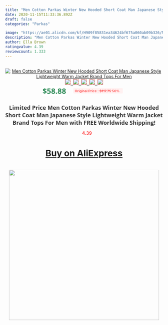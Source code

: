 ```yaml
---
title: "Men Cotton Parkas Winter New Hooded Short Coat Man Japanese Style Lightweight Warm Jacket Brand Tops For Men"
date: 2020-11-15T11:33:36.892Z
draft: false
categories: "Parkas"

image: "https://ae01.alicdn.com/kf/H909f85831ea34624bf675a060ab09b326/Men-Cotton-Parkas-Winter-New-Hooded-Short-Coat-Man-Japanese-Style-Lightweight-Warm-Jacket-Brand-Tops.jpg"
description: "Men Cotton Parkas Winter New Hooded Short Coat Man Japanese Style Lightweight Warm Jacket Brand Tops For Men"
author: Ella Brown
ratingvalue: 4.39
reviewcount: 1.333
---
```

<br>
<div style="text-align: center;">
<a href="https://s.click.aliexpress.com/e/_AaNabx" target="_blank" rel="nofollow noopener noreferrer"><img alt="Men Cotton Parkas Winter New Hooded Short Coat Man Japanese Style Lightweight Warm Jacket Brand Tops For Men" class="magnifier-image" src="https://ae01.alicdn.com/kf/H909f85831ea34624bf675a060ab09b326/Men-Cotton-Parkas-Winter-New-Hooded-Short-Coat-Man-Japanese-Style-Lightweight-Warm-Jacket-Brand-Tops.jpg_640x640.jpg">
<br>
<img style="border:1px solid salmon" src="https://ae01.alicdn.com/kf/H909f85831ea34624bf675a060ab09b326/Men-Cotton-Parkas-Winter-New-Hooded-Short-Coat-Man-Japanese-Style-Lightweight-Warm-Jacket-Brand-Tops.jpg_120x120.jpg">&nbsp;&nbsp;<img style="border:1px solid salmon" src="https://ae01.alicdn.com/kf/Hbd56b8fd88ae4a92abb4f8eedd81fad8Y/Men-Cotton-Parkas-Winter-New-Hooded-Short-Coat-Man-Japanese-Style-Lightweight-Warm-Jacket-Brand-Tops.jpg_120x120.jpg">&nbsp;&nbsp;<img style="border:1px solid salmon" src="https://ae01.alicdn.com/kf/H03cb88f98bb341658ba165b0fa799ff8x/Men-Cotton-Parkas-Winter-New-Hooded-Short-Coat-Man-Japanese-Style-Lightweight-Warm-Jacket-Brand-Tops.jpg_120x120.jpg">&nbsp;&nbsp;<img style="border:1px solid salmon" src="https://ae01.alicdn.com/kf/H23164984ed8b4fc7b4ebadcd3cf362e0z/Men-Cotton-Parkas-Winter-New-Hooded-Short-Coat-Man-Japanese-Style-Lightweight-Warm-Jacket-Brand-Tops.jpg_120x120.jpg">&nbsp;&nbsp;<img style="border:1px solid salmon" src="https://ae01.alicdn.com/kf/H4664e66f8840471a982fcea85946f07el/Men-Cotton-Parkas-Winter-New-Hooded-Short-Coat-Man-Japanese-Style-Lightweight-Warm-Jacket-Brand-Tops.jpg_120x120.jpg"></a></div><br0>
<div style="text-align: center;"><span style="background-color: white; border: 0px; box-sizing: border-box; color: seagreen; display: inline-block; font-family: &quot;open sans&quot; , &quot;arial&quot; , &quot;helvetica&quot; , sans-serif , &quot;heiti&quot;; font-size: 24px; font-stretch: inherit; font-weight: 700; line-height: inherit; margin: 0px 10px 0px 0px; padding: 0px; vertical-align: middle;">$58.88 </span>
<span style="background: rgb(255 , 241 , 241); border-radius: 3px; border: 0px; box-sizing: border-box; color: #ff4747; display: inline-block; font-family: inherit; font-size: 12px; font-stretch: inherit; font-style: inherit; font-variant: inherit; font-weight: 600; line-height: inherit; margin: 0px; padding: 2px 5px; transform: scale(0.9); vertical-align: middle;">Original Price : <b style="text-decoration: line-through;">$117.75 </b> 50%&nbsp;&nbsp;</span></div>
<h1 style="color: #333333; display: inline-block; font-family: &quot;open sans&quot; , &quot;arial&quot; , &quot;helvetica&quot; , sans-serif , &quot;heiti&quot;; font-size: 18px; font-stretch: inherit; font-weight: 700; text-align: center;">Limited Price Men Cotton Parkas Winter New Hooded Short Coat Man Japanese Style Lightweight Warm Jacket Brand Tops For Men with FREE Worldwide Shipping!</h1>
<div style="color: #ff4747; text-align: center;">
<img src="https://4.bp.blogspot.com/-M0ZcTcb-5uY/XleCXlxnR4I/AAAAAAAAAEc/OrjgMkXV1oMQFaCRZj5HQwOCBcu3w1FegCPcBGAYYCw/s1600/star.png" style="height: 15px;">&nbsp;<b>4.39</b></div>
<div class="button_cont" align="center"><a class="buynow_a" href="https://s.click.aliexpress.com/e/_AaNabx" target="_blank" rel="nofollow noopener noreferrer"><H1>Buy on AliExpress</H1></a></div><br>
<div class="separator" style="clear: both; text-align: center;">
<img src="https://lh3.googleusercontent.com/-pTy5HemUv9M/XlePHvY0dAI/AAAAAAAAAE4/0nX5iRUoIWY8eMW9Dpxeirr157OZliDIgCLcBGAsYHQ/s1600/badge.gif" width="480">
</div>
